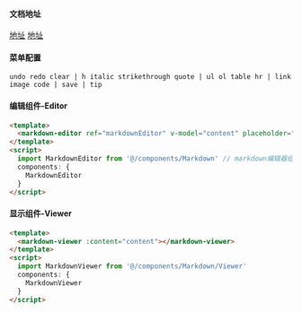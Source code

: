 #### 文档地址

[地址](https://code-farmer-i.github.io/vue-markdown-editor/zh/examples/codemirror-editor.html#%E5%BC%95%E5%85%A5)
[地址](https://github.com/zhaoxuhui1122/vue-markdown)

#### 菜单配置

```
undo redo clear | h italic strikethrough quote | ul ol table hr | link image code | save | tip
```

#### 编辑组件-Editor

```html
<template>
  <markdown-editor ref="markdownEditor" v-model="content" placeholder="请输入文案" height="400px" />
</template>
<script>
  import MarkdownEditor from '@/components/Markdown' // markdown编辑器组件
  components: {
    MarkdownEditor
  }
</script>
```

#### 显示组件-Viewer

```html
<template>
  <markdown-viewer :content="content"></markdown-viewer>
</template>
<script>
  import MarkdownViewer from '@/components/Markdown/Viewer'
  components: {
    MarkdownViewer
  }
</script>
```
